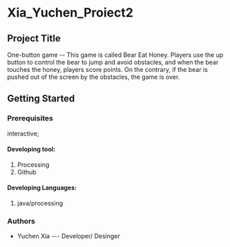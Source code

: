 # Xia_Yuchen_Proiect2

## Project Title
One-button game -- This game is called Bear Eat Honey. Players use the up button to control the bear to jump and avoid obstacles, and when the bear touches the honey, players score points. On the contrary, if the bear is pushed out of the screen by the obstacles, the game is over.

## Getting Started
### Prerequisites

interactive;

#### Developing tool:
1. Processing
2. Github

#### Developing Languages:
1. java/processing


### Authors 
* Yuchen Xia --- Developer/ Desinger